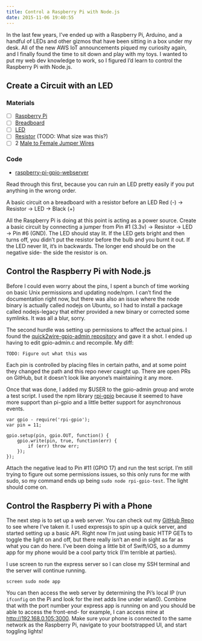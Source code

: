 ```yaml
---
title: Control a Raspberry Pi with Node.js
date: 2015-11-06 19:40:55
---
```


In the last few years, I’ve ended up with a Raspberry Pi, Arduino, and a handful of LEDs and other gizmos that have been sitting in a box under my desk. All of the new AWS IoT announcements piqued my curiosity again, and I finally found the time to sit down and play with my toys. I wanted to put my web dev knowledge to work, so I figured I’d learn to control the Raspberry Pi with Node.js.

<!-- more -->

## Create a Circuit with an LED
### Materials
- [ ] [Raspberry Pi](http://amzn.to/2CZ7Lzy)
- [ ] [Breadboard](http://amzn.to/2CI313j)
- [ ] [LED](http://amzn.to/2GiqlUf)
- [ ] [Resistor](http://amzn.to/2GjK6L5) (TODO: What size was this?)
- [ ] 2 [Male to Female Jumper Wires](http://amzn.to/2EbOKdN)

### Code
- [raspberry-pi-gpio-webserver](https://github.com/thomasphorton/raspberry-pi-gpio-webserver)
 
Read through this first, because you can ruin an LED pretty easily if you put anything in the wrong order.

A basic circuit on a breadboard with a resistor before an LED
Red (-) -> Resistor -> LED -> Black (+)

All the Raspberry Pi is doing at this point is acting as a power source. Create a basic circuit by connecting a jumper from Pin #1 (3.3v) -> Resistor -> LED -> Pin #6 (GND). The LED should stay lit. If the LED gets bright and then turns off, you didn’t put the resistor before the bulb and you burnt it out. If the LED never lit, it’s in backwards. The longer end should be on the negative side- the side the resistor is on.

## Control the Raspberry Pi with Node.js
Before I could even worry about the pins, I spent a bunch of time working on basic Unix permissions and updating node/npm. I can’t find the documentation right now, but there was also an issue where the node binary is actually called nodejs on Ubuntu, so I had to install a package called nodejs-legacy that either provided a new binary or corrected some symlinks. It was all a blur, sorry.

The second hurdle was setting up permissions to affect the actual pins. I found the [quick2wire-gpio-admin repository](https://github.com/quick2wire/quick2wire-gpio-admin) and gave it a shot. I ended up having to edit gpio-admin.c and recompile. My diff:

```
TODO: Figure out what this was
```

Each pin is controlled by placing files in certain paths, and at some point they changed the path and this repo never caught up. There are open PRs on GitHub, but it doesn’t look like anyone’s maintaining it any more.

Once that was done, I added my $USER to the gpio-admin group and wrote a test script. I used the npm library [rpi-gpio](https://github.com/JamesBarwell/rpi-gpio.js) because it seemed to have more support than pi-gpio and a little better support for asynchronous events.

```
var gpio - require('rpi-gpio');
var pin = 11;

gpio.setup(pin, gpio.OUT, function() {
	gpio.write(pin, true, function(err) {
		if (err) throw err;
	});
});
```

Attach the negative lead to Pin #11 (GPIO 17) and run the test script. I’m still trying to figure out some permissions issues, so this only runs for me with sudo, so my command ends up being `sudo node rpi-gpio-test`. The light should come on.

## Control the Raspberry Pi with a Phone
The next step is to set up a web server. You can check out my [GitHub Repo](https://github.com/thomasphorton/raspberry-pi-gpio-webserver) to see where I’ve taken it. I used expressjs to spin up a quick server, and started setting up a basic API. Right now I’m just using basic HTTP GETs to toggle the light on and off, but there really isn’t an end in sight as far as what you can do here. I’ve been doing a little bit of Swift/iOS, so a dummy app for my phone would be a cool party trick (I’m terrible at parties).

I use screen to run the express server so I can close my SSH terminal and the server will continue running.

```
screen sudo node app
```

You can then access the web server by determining the Pi’s local IP (run `ifconfig` on the Pi and look for the inet adds line under wlan0). Combine that with the port number your express app is running on and you should be able to access the front-end- for example, I can access mine at http://192.168.0.105:3000. Make sure your phone is connected to the same network as the Raspberry Pi, navigate to your bootstrapped UI, and start toggling lights!
